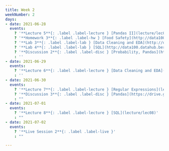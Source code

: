 ```yaml
---
title: Week 2
weekNumber: 2
days:
- date: 2021-06-28
  events:
    ? '**Lecture 5**{: .label .label-lecture } [Pandas II](lecture/lec05)'
    ? '**Homework 3**{: .label .label-hw } [Food Safety](http://data100.datahub.berkeley.edu/hub/user-redirect/git-sync?repo=https://github.com/DS-100/su21&urlpath=tree/su21/hw/hw3&branch=main) (due Jul 5)'
    ? '**Lab 3**{: .label .label-lab } [Data Cleaning and EDA](http://data100.datahub.berkeley.edu/hub/user-redirect/git-sync?repo=https://github.com/DS-100/su21&urlpath=tree/su21/lab/lab03&branch=main) (due Jul 3)'
    ? '**Lab 4**{: .label .label-lab } [SQL](http://data100.datahub.berkeley.edu/hub/user-redirect/git-sync?repo=https://github.com/DS-100/su21&urlpath=tree/su21/lab/lab04&branch=main) (due Jul 3)'
    ? '**Discussion 2**{: .label .label-disc } [Probability, Pandas](https://drive.google.com/file/d/1yybpSG1tdaemOQVwLqdPGkXWazcV2KPD/view?usp=sharing) [(videos)](https://www.youtube.com/playlist?list=PLQCcNQgUcDfpZlyxR_Ln_mYQp7hRp0XOR) [(solutions)](https://drive.google.com/file/d/1x4XL47Bb_goEY3Ir69U36EFj9M6mbCR9/view?usp=sharing)'
    : ''
- date: 2021-06-29
  events:
    ? '**Lecture 6**{: .label .label-lecture } [Data Cleaning and EDA](lecture/lec06)'
    : ''
- date: 2021-06-30
  events:
    ? '**Lecture 7**{: .label .label-lecture } [Regular Expressions](lecture/lec07)'
    ? '**Discussion 3**{: .label .label-disc } [Pandas](https://drive.google.com/file/d/1xh8lsieZmAG-th1X81dX8oqAeYjqaM9s/view?usp=sharing) [(code)](http://data100.datahub.berkeley.edu/hub/user-redirect/git-sync?repo=https://github.com/DS-100/su21&urlpath=tree/su21/disc/disc03/disc03-pandas-student-blank.ipynb&branch=main) [(solutions)](https://drive.google.com/file/d/1A8lKoeShmHbn6cmqEjMxw9SKnv2v7tB0/view?usp=sharing)'
    : ""
- date: 2021-07-01
  events:
    ? '**Lecture 8**{: .label .label-lecture } [SQL](lecture/lec08)'
    : ""
- date: 2021-07-02
  events:
    ? '**Live Session 2**{: .label .label-live }'
    : ""

---
```


